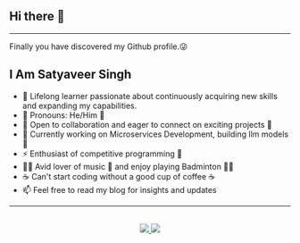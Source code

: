 ## Hi there 👋

---
Finally you have discovered my Github profile.😜  

I Am Satyaveer Singh
---
- 🔭  Lifelong learner passionate about continuously acquiring new skills and expanding my capabilities.
- 🌱  Pronouns: He/Him 👨
- 🌟  Open to collaboration and eager to connect on exciting projects 🌟
- 🚧  Currently working on Microservices Development, building llm models 🚧
- ⚡   Enthusiast of competitive programming 🎯
- 🤾‍♂️  Avid lover of music 🎼 and enjoy playing Badminton 🤾‍♂️
- ☕   Can't start coding without a good cup of coffee ☕
- 📫  Feel free to read my blog for insights and updates

<hr>
<br> 

<div align="center">
      <a href="https://github.com/ssyadav/github-readme-stats">
         <img src="https://github-readme-stats.vercel.app/api?username=ssyadav&show_icons=true" />
      </a>
      <a href="https://github.com/ssyadav/github-readme-stats">
         <img src="https://github-readme-stats.vercel.app/api/top-langs/?username=ssyadav&layout=compact&langs_count=8&card_width=447" />
      </a>
</div>
